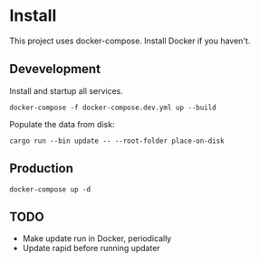 # Install


This project uses docker-compose. Install Docker if you haven't.

## Devevelopment

Install and startup all services.

`docker-compose -f docker-compose.dev.yml up --build`

Populate the data from disk:

`cargo run --bin update -- --root-folder place-on-disk`

## Production

`docker-compose up -d`

## TODO
- Make update run in Docker, periodically
- Update rapid before running updater


<!-- OLD:

## System (SQLite)

`sudo apt install sqlite3 libsqlite3-0 libsqlite3-dev`

## Project

`cargo build`

# Dev setup

`cargo install diesel_cli --no-default-features --features sqlite`

## Setup DB

```
sudo apt update
sudo apt install postgresql postgresql-contrib libpq-dev
```

```
sudo -u postgres createuser --interactive
sudo -u postgres createdb spm
``` -->